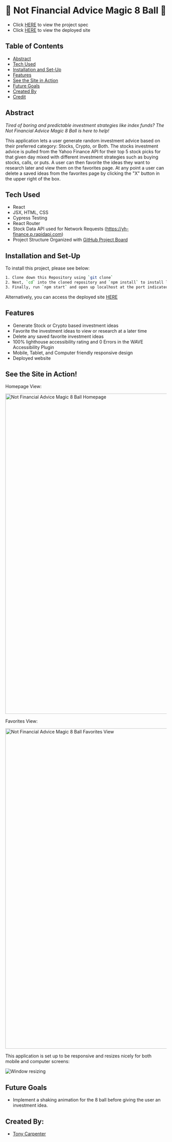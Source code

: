 # 🎱 Not Financial Advice Magic 8 Ball 🎱

- Click [HERE](https://frontend.turing.edu/projects/module-3/showcase.html) to view the project spec
- Click [HERE](https://not-financial-advice-magic-8-ball-kao6vq15p-tonycarpenter21.vercel.app/) to view the deployed site

## Table of Contents
- [Abstract](#abstract)
- [Tech Used](#tech-used)
- [Installation and Set-Up](#installation-and-set-up)
- [Features](#features)
- [See the Site in Action](#see-the-site-in-action)
- [Future Goals](#future-goals)
- [Created By](#created-by)
- [Credit](#credit)

## Abstract

*Tired of boring and predictable investment strategies like index funds? The Not Financial Advice Magic 8 Ball is here to help!*

This application lets a user generate random investment advice based on their preferred category: Stocks, Crypto, or Both. The stocks investment advice is pulled from the Yahoo Finance API for their top 5 stock picks for that given day mixed with different investment strategies such as buying stocks, calls, or puts. A user can then favorite the ideas they want to research later and view them on the favorites page. At any point a user can delete a saved ideas from the favorites page by clicking the "X" button in the upper right of the box. 

## Tech Used
- React 
- JSX, HTML, CSS
- Cypress Testing
- React Router
- Stock Data API used for Network Requests (https://yh-finance.p.rapidapi.com)
- Project Structure Organized with [GitHub Project Board](https://github.com/tonycarpenter21/not-financial-advice-magic-8-ball/projects/1)

## Installation and Set-Up

To install this project, please see below:

```bash
1. Clone down this Repository using `git clone`
2. Next, `cd` into the cloned repository and `npm install` to install library dependencies
3. Finally, run `npm start` and open up localhost at the port indicated to view the webpage
```
Alternatively, you can access the deployed site [HERE](https://not-financial-advice-magic-8-ball-kao6vq15p-tonycarpenter21.vercel.app/favorites)
    
## Features

- Generate Stock or Crypto based investment ideas
- Favorite the investment ideas to view or research at a later time
- Delete any saved favorite investment ideas 
- 100% lighthouse accessibility rating and 0 Errors in the WAVE Accessibility Plugin
- Mobile, Tablet, and Computer friendly responsive design
- Deployed website

## See the Site in Action! 

Homepage View: 

<img width="1000" alt="Not Financial Advice Magic 8 Ball Homepage" src="https://user-images.githubusercontent.com/88450229/156942722-b47afc7a-beb1-4468-a5e1-f0123685df46.gif">

Favorites View:

<img width="1000" alt="Not Financial Advice Magic 8 Ball Favorites View" src="https://user-images.githubusercontent.com/88450229/156942757-eefdcedd-fe9c-458c-b7e2-68283356b9d8.gif">

This application is set up to be responsive and resizes nicely for both mobile and computer screens:

![Window resizing](https://user-images.githubusercontent.com/88450229/156942767-cbbdcc2a-d81d-4977-bbe2-1bc123257115.gif)

## Future Goals

- Implement a shaking animation for the 8 ball before giving the user an investment idea.

## Created By:

- [Tony Carpenter](https://github.com/tonycarpenter21)
